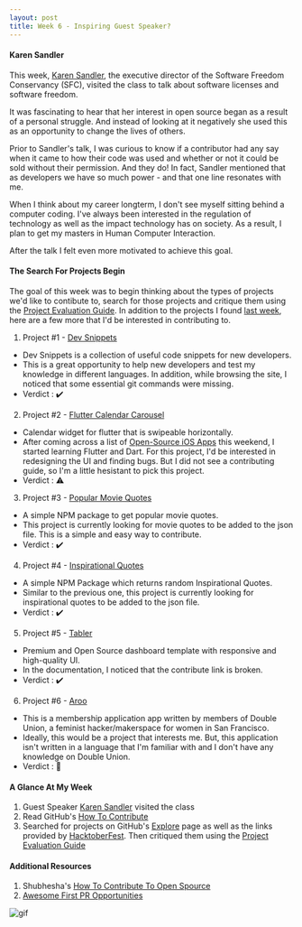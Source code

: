 ```yaml
---
layout: post
title: Week 6 - Inspiring Guest Speaker?
---
```



#### Karen Sandler
This week, [Karen Sandler], the executive director of the Software Freedom Conservancy (SFC), visited the class to talk about software licenses and software freedom.

It was fascinating to hear that her interest in open source began as a result of a personal struggle. And instead of looking at it negatively
she used this as an opportunity to change the lives of others. 

Prior to Sandler's talk, I was curious to know if a contributor had any say when it came to how their code was used and whether or not it could be sold without their permission. And they do! In fact, Sandler mentioned that as developers we have so much power - and that one line resonates with me.

When I think about my career longterm, I don't see myself sitting behind a computer coding. I've always been interested in the regulation of technology as well as the impact technology has on society. As a result, I plan to get my masters in Human Computer Interaction. 

After the talk I felt even more motivated to achieve this goal.



#### The Search For Projects Begin
<!-- I will provide suggestions for where and how to look. In this week's blog, write about which projects you looked at, why you rejected them, which are still possible, and which look good to you. Treat your blog like a diary this week. -->
The goal of this week was to begin thinking about the types of projects we'd like to contibute to, search for those projects and critique them using the [Project Evaluation Guide]. In addition to the projects I found [last week], here are a few more that I'd be interested in contributing to.

1. Project #1 - [Dev Snippets]
- Dev Snippets is a collection of useful code snippets for new developers.
- This is a great opportunity to help new developers and test my knowledge in different languages. In addition, while browsing the site, I noticed that some essential git commands were missing.
- Verdict : ✔️

2. Project #2 - [Flutter Calendar Carousel]
- Calendar widget for flutter that is swipeable horizontally.
- After coming across a list of [Open-Source iOS Apps] this weekend, I started learning Flutter and Dart. For this project, I'd be interested in redesigning the UI and finding bugs. But I did not see a contributing guide, so I'm a little hesistant to pick this project.
- Verdict : ⚠️


3. Project #3 - [Popular Movie Quotes]
- A simple NPM package to get popular movie quotes.
- This project is currently looking for movie quotes to be added to the json file. This is a simple and easy way to contribute.
- Verdict : ✔️

4. Project #4 - [Inspirational Quotes]
- A simple NPM Package which returns random Inspirational Quotes.
- Similar to the previous one, this project is currently looking for inspirational quotes to be added to the json file.
- Verdict : ✔️

5. Project #5 - [Tabler]
- Premium and Open Source dashboard template with responsive and high-quality UI.
- In the documentation, I noticed that the contribute link is broken.
- Verdict : ✔️

6. Project #6 - [Aroo]
- This is a membership application app written by members of Double Union, a feminist hacker/makerspace for women in San Francisco.
- Ideally, this would be a project that interests me. But, this application isn't written in a language that I'm familiar with and I don't have any knowledge on Double Union.
- Verdict : 🛑

#### A Glance At My Week
1. Guest Speaker [Karen Sandler] visited the class
2. Read GitHub's [How To Contribute]
3. Searched for projects on GitHub's [Explore] page as well as the links provided by [HacktoberFest]. Then critiqued them using the [Project Evaluation Guide]

#### Additional Resources
1. Shubhesha's [How To Contribute To Open Spource](https://github.com/shubheksha/how-to-contribute-to-open-source)
2. [Awesome First PR Opportunities](https://github.com/mungell/awesome-for-beginners#c)


![gif]


[Karen Sandler]:https://en.wikipedia.org/wiki/Karen_Sandler
[The Ehics of AI: Can Algorithms Descriminate?]:https://algorithmicbiasclass.wordpress.com/

[last week]:https://hunter-college-ossd-fall-2019.github.io/giocare-weekly/week05/
[Dev Snippets]:https://github.com/rickwest/devsnippets
[Flutter Calendar Carousel]:https://github.com/dooboolab/flutter_calendar_carousel
[Open-Source iOS Apps]:https://github.com/dkhamsing/open-source-ios-apps
[Popular Movie Quotes]:https://github.com/NikhilNamal17/popular-movie-quotes
[Inspirational Quotes]:https://github.com/vinitshahdeo/inspirational-quotes
[Tabler]:https://github.com/tabler/tabler
[Aroo]:https://github.com/doubleunion/arooo

[How To Contribute]:https://opensource.guide/how-to-contribute/#how-to-submit-a-contribution
[Explore]:https://github.com/search?l=JavaScript&q=label%3Afirst-timers-only+is%3Aissue+is%3Aopen&type=Issues
[HacktoberFest]:https://hacktoberfest.digitalocean.com/details
[Project Evaluation Guide]:http://www.compsci.hunter.cuny.edu/~sweiss/course_materials/csci395.86/activities_f19/project_evaluation_activity.pdf

[gif]:https://i.pinimg.com/originals/97/5d/a0/975da0e8a0a67cb65fa3bbbae10c05de.gif